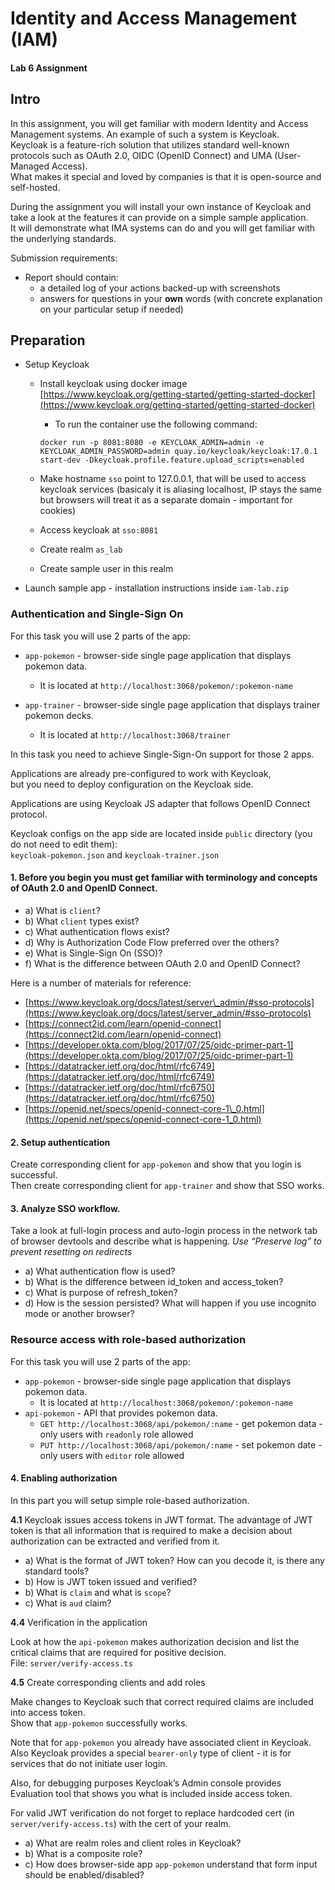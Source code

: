 [](#Identity-and-Access-Management-IAM---1 "Identity-and-Access-Management-IAM---1")Identity and Access Management (IAM)
========================================================================================================================

#### [](#AS-Lab-Assignment "AS-Lab-Assignment")Lab 6 Assignment

[](#Intro "Intro")Intro
-----------------------

In this assignment, you will get familiar with modern Identity and Access Management systems. An example of such a system is Keycloak.  
Keycloak is a feature-rich solution that utilizes standard well-known protocols such as OAuth 2.0, OIDC (OpenID Connect) and UMA (User-Managed Access).  
What makes it special and loved by companies is that it is open-source and self-hosted.

During the assignment you will install your own instance of Keycloak and take a look at the features it can provide on a simple sample application.  
It will demonstrate what IMA systems can do and you will get familiar with the underlying standards.

Submission requirements:

*   Report should contain:
    *   a detailed log of your actions backed-up with screenshots
    *   answers for questions in your **own** words (with concrete explanation on your particular setup if needed)

[](#Preparation "Preparation")Preparation
-----------------------------------------

*   Setup Keycloak
    
    *   Install keycloak using docker image [https://www.keycloak.org/getting-started/getting-started-docker](https://www.keycloak.org/getting-started/getting-started-docker)
        
        *   To run the container use the following command:
        
         ```
        docker run -p 8081:8080 -e KEYCLOAK_ADMIN=admin -e KEYCLOAK_ADMIN_PASSWORD=admin quay.io/keycloak/keycloak:17.0.1 start-dev -Dkeycloak.profile.feature.upload_scripts=enabled
         ```
        
    *   Make hostname `sso` point to 127.0.0.1, that will be used to access keycloak services (basicaly it is aliasing localhost, IP stays the same but browsers will treat it as a separate domain - important for cookies)
    *   Access keycloak at `sso:8081`
    *   Create realm `as_lab`
    *   Create sample user in this realm
*   Launch sample app - installation instructions inside `iam-lab.zip`
    

### [](#Authentication-and-Single-Sign-On "Authentication-and-Single-Sign-On")Authentication and Single-Sign On

For this task you will use 2 parts of the app:

*   `app-pokemon` - browser-side single page application that displays pokemon data.
    
    *   It is located at `http://localhost:3068/pokemon/:pokemon-name`
*   `app-trainer` - browser-side single page application that displays trainer pokemon decks.
    
    *   It is located at `http://localhost:3068/trainer`

In this task you need to achieve Single-Sign-On support for those 2 apps.

Applications are already pre-configured to work with Keycloak,  
but you need to deploy configuration on the Keycloak side.

Applications are using Keycloak JS adapter that follows OpenID Connect protocol.

Keycloak configs on the app side are located inside `public` directory (you do not need to edit them):  
`keycloak-pokemon.json` and `keycloak-trainer.json`

#### [](#1-Before-you-begin-you-must-get-familiar-with-terminology-and-concepts-of-OAuth-20-and-OpenID-Connect "1-Before-you-begin-you-must-get-familiar-with-terminology-and-concepts-of-OAuth-20-and-OpenID-Connect")1\. Before you begin you must get familiar with terminology and concepts of OAuth 2.0 and OpenID Connect.

*   a) What is `client`?
*   b) What `client` types exist?
*   c) What authentication flows exist?
*   d) Why is Authorization Code Flow preferred over the others?
*   e) What is Single-Sign On (SSO)?
*   f) What is the difference between OAuth 2.0 and OpenID Connect?

Here is a number of materials for reference:

*   [https://www.keycloak.org/docs/latest/server\_admin/#sso-protocols](https://www.keycloak.org/docs/latest/server_admin/#sso-protocols)
*   [https://connect2id.com/learn/openid-connect](https://connect2id.com/learn/openid-connect)
*   [https://developer.okta.com/blog/2017/07/25/oidc-primer-part-1](https://developer.okta.com/blog/2017/07/25/oidc-primer-part-1)
*   [https://datatracker.ietf.org/doc/html/rfc6749](https://datatracker.ietf.org/doc/html/rfc6749)
*   [https://datatracker.ietf.org/doc/html/rfc6750](https://datatracker.ietf.org/doc/html/rfc6750)
*   [https://openid.net/specs/openid-connect-core-1\_0.html](https://openid.net/specs/openid-connect-core-1_0.html)

#### [](#2-Setup-authentication "2-Setup-authentication")2\. Setup authentication

Сreate corresponding client for `app-pokemon` and show that you login is successful.  
Then create corresponding client for `app-trainer` and show that SSO works.

#### [](#3-Analyze-SSO-workflow "3-Analyze-SSO-workflow")3\. Analyze SSO workflow.

Take a look at full-login process and auto-login process in the network tab of browser devtools and describe what is happening. _Use “Preserve log” to prevent resetting on redirects_

*   a) What authentication flow is used?
*   b) What is the difference between id\_token and access\_token?
*   c) What is purpose of refresh\_token?
*   d) How is the session persisted? What will happen if you use incognito mode or another browser?

### [](#Resource-access-with-role-based-authorization "Resource-access-with-role-based-authorization")Resource access with role-based authorization

For this task you will use 2 parts of the app:

*   `app-pokemon` - browser-side single page application that displays pokemon data.
    *   It is located at `http://localhost:3068/pokemon/:pokemon-name`
*   `api-pokemon` - API that provides pokemon data.
    *   `GET http://localhost:3068/api/pokemon/:name` - get pokemon data - only users with `readonly` role allowed
    *   `PUT http://localhost:3068/api/pokemon/:name` - set pokemon date - only users with `editor` role allowed

#### [](#4-Enabling-authorization "4-Enabling-authorization")4\. Enabling authorization

In this part you will setup simple role-based authorization.

**4.1** Keycloak issues access tokens in JWT format. The advantage of JWT token is that all information that is required to make a decision about authorization can be extracted and verified from it.

*   a) What is the format of JWT token? How can you decode it, is there any standard tools?
*   b) How is JWT token issued and verified?
*   b) What is `claim` and what is `scope`?
*   c) What is `aud` claim?

**4.4** Verification in the application

Look at how the `api-pokemon` makes authorization decision and list the critical claims that are required for positive decision.  
File: `server/verify-access.ts`

**4.5** Create corresponding clients and add roles

Make changes to Keycloak such that correct required claims are included into access token.  
Show that `app-pokemon` successfully works.

Note that for `app-pokemon` you already have associated client in Keycloak. Also Keycloak provides a special `bearer-only` type of client - it is for services that do not initiate user login.

Also, for debugging purposes Keycloak’s Admin console provides Evaluation tool that shows you what is included inside access token.

For valid JWT verification do not forget to replace hardcoded cert (in `server/verify-access.ts`) with the cert of your realm.

*   a) What are realm roles and client roles in Keycloak?
*   b) What is a composite role?
*   c) How does browser-side app `app-pokemon` understand that form input should be enabled/disabled?

